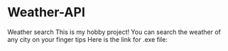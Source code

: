 # Weather-API
Weather search
This is my hobby project!
You can search the weather of any city on your finger tips
Here is the link for .exe file: 

